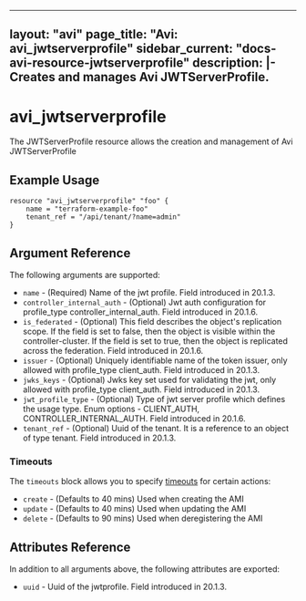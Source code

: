 <!--
    Copyright 2021 VMware, Inc.
    SPDX-License-Identifier: Mozilla Public License 2.0
-->
---
layout: "avi"
page_title: "Avi: avi_jwtserverprofile"
sidebar_current: "docs-avi-resource-jwtserverprofile"
description: |-
  Creates and manages Avi JWTServerProfile.
---

# avi_jwtserverprofile

The JWTServerProfile resource allows the creation and management of Avi JWTServerProfile

## Example Usage

```hcl
resource "avi_jwtserverprofile" "foo" {
    name = "terraform-example-foo"
    tenant_ref = "/api/tenant/?name=admin"
}
```

## Argument Reference

The following arguments are supported:

* `name` - (Required) Name of the jwt profile. Field introduced in 20.1.3.
* `controller_internal_auth` - (Optional) Jwt auth configuration for profile_type controller_internal_auth. Field introduced in 20.1.6.
* `is_federated` - (Optional) This field describes the object's replication scope. If the field is set to false, then the object is visible within the controller-cluster. If the field is set to true, then the object is replicated across the federation. Field introduced in 20.1.6.
* `issuer` - (Optional) Uniquely identifiable name of the token issuer, only allowed with profile_type client_auth. Field introduced in 20.1.3.
* `jwks_keys` - (Optional) Jwks key set used for validating the jwt, only allowed with profile_type client_auth. Field introduced in 20.1.3.
* `jwt_profile_type` - (Optional) Type of jwt server profile which defines the usage type. Enum options - CLIENT_AUTH, CONTROLLER_INTERNAL_AUTH. Field introduced in 20.1.6.
* `tenant_ref` - (Optional) Uuid of the tenant. It is a reference to an object of type tenant. Field introduced in 20.1.3.


### Timeouts

The `timeouts` block allows you to specify [timeouts](https://www.terraform.io/docs/configuration/resources.html#timeouts) for certain actions:

* `create` - (Defaults to 40 mins) Used when creating the AMI
* `update` - (Defaults to 40 mins) Used when updating the AMI
* `delete` - (Defaults to 90 mins) Used when deregistering the AMI

## Attributes Reference

In addition to all arguments above, the following attributes are exported:

* `uuid` -  Uuid of the jwtprofile. Field introduced in 20.1.3.

